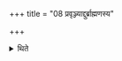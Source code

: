 +++
title = "08 प्रवृञ्ज्याद्दुर्ब्राह्मणस्य"

+++

<details><summary>थिते</summary>

प्रवृञ्ज्याद्दुर्ब्राह्मणस्य ८
</details>
